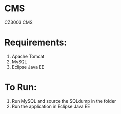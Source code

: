 # CMS
CZ3003 CMS

# Requirements:
1. Apache Tomcat
2. MySQL
3. Eclipse Java EE

# To Run: 
1. Run MySQL and source the SQLdump in the folder
2. Run the application in Eclipse Java EE
